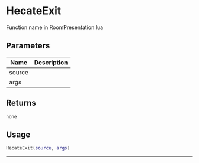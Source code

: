 # HecateExit

Function name in RoomPresentation.lua

## Parameters

| Name   | Description |
| ------ | ----------- |
| source |             |
| args   |             |

## Returns

`none`

## Usage

```lua
HecateExit(source, args)
```

---
